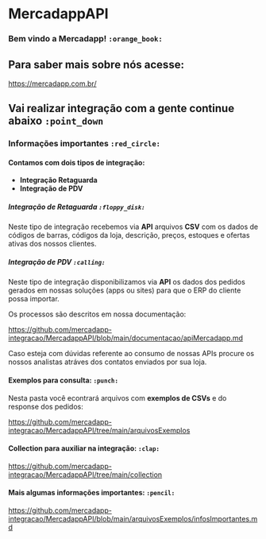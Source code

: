 # MercadappAPI

### Bem vindo a Mercadapp! `:orange_book:`

## Para saber mais sobre nós acesse:
https://mercadapp.com.br/

## Vai realizar integração com a gente continue abaixo `:point_down`

### Informações importantes `:red_circle:`

#### Contamos com dois tipos de integração: 

- **Integração Retaguarda**
- **Integração de PDV**

##### Integração de Retaguarda `:floppy_disk:`

Neste tipo de integração recebemos via **API** arquivos **CSV** com os dados de códigos de barras, códigos da loja, descrição, preços, estoques e ofertas ativas dos nossos clientes.

##### Integração de PDV `:calling:`

Neste tipo de integração disponibilizamos via **API** os dados dos pedidos gerados em nossas soluções (apps ou sites) para que o ERP do cliente possa importar. 

Os processos são descritos em nossa documentação:

https://github.com/mercadapp-integracao/MercadappAPI/blob/main/documentacao/apiMercadapp.md

Caso esteja com dúvidas referente ao consumo de nossas APIs procure os nossos analistas atráves dos contatos enviados por sua loja.

#### Exemplos para consulta: `:punch:`

Nesta pasta você econtrará arquivos com **exemplos de CSVs** e do response dos pedidos:

https://github.com/mercadapp-integracao/MercadappAPI/tree/main/arquivosExemplos

#### Collection para auxiliar na integração: `:clap:`

https://github.com/mercadapp-integracao/MercadappAPI/tree/main/collection

#### Mais algumas informações importantes: `:pencil:`

https://github.com/mercadapp-integracao/MercadappAPI/blob/main/arquivosExemplos/infosImportantes.md